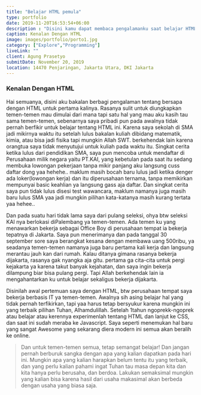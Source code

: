```yaml
---
title: "Belajar HTML pemula"
type: portfolio
date: 2019-11-20T16:53:54+06:00
description : "Disini kamu dapat membaca pengalamanku saat belajar HTML pertama kali"
caption: Kenalan Dengan HTML 
image: images/portfolio/porto1.jpg
category: ["Explore","Programming"]
liveLink: ""
client: Agung Prasetyo
submitDate: November 20, 2019
location: 14470 Penjaringan, Jakarta Utara, DKI Jakarta
---
```

### Kenalan Dengan HTML 

Hai semuanya, disini aku bakalan berbagi pengalaman tentang bersapa dengan HTML untuk pertama kalinya. Rasanya sulit untuk diungkapkan temen-temen mau dimulai dari mana tapi satu hal yang mau aku kasih tau sama temen-temen, sebenarnya saya pribadi pun pada awalnya tidak pernah berfikir untuk belajar tentang HTML ini. Karena saya sekolah di SMA jadi mikirnya waktu itu setelah lulus bakalan kuliah dibidang matematik, kimia, atau bisa jadi fisika tapi mungkin Allah SWT. berkehendak lain karena orangtua saya tidak menyutujui untuk kuliah pada waktu itu. Singkat cerita ketika lulus dari pendidikan SMA, saya pun mencoba untuk mendaftar di Perusahaan milik negara yaitu PT.KAI, yang kebetulan pada saat itu sedang membuka lowongan pekerjaan tanpa mikir panjang aku langsung cuss daftar dong yaa hehehe.. maklum masih bocah baru lulus jadi ketika denger ada loker(lowongan kerja) dan itu diperusahaan ternama, tanpa memikirkan mempunyai basic keahlian ya langsung gass aja daftar. Dan singkat cerita saya pun tidak lulus disesi test wawancara, maklum namanya juga masih baru lulus SMA yaa jadi mungkin pilihan kata-katanya masih kurang tertata yaa hehee..

Dan pada suatu hari tidak lama saya dari pulang seleksi, ohya btw seleksi KAI nya berlokasi diPalembang ya temen-temen. Ada temen ku yang menawarkan bekerja sebagai Office Boy di perusahaan tempat ia bekerja tepatnya di Jakarta. Saya pun menerimanya dan pada tanggal 30 september sore saya berangkat kesana dengan membawa uang 500ribu, ya seadanya temen-temen namanya juga baru pertama kali kerja dan langsung merantau jauh kan dari rumah. Kalau ditanya gimana rasanya bekerja dijakarta, rasanya gak nyangka aja gitu. pertama ga cita-cita untuk pergi kejakarta ya karena takut banyak kejahatan, dan saya ingin bekerja dilampung biar bisa pulang pergi. Tapi Allah berkehendak lain ia mengahantarkan ku untuk belajar sekaligus bekerja dijakarta.

Disinilah awal pertemuan saya dengan HTML, btw perusahaan tempat saya bekerja berbasis IT ya temen-temen. Awalnya sih asing belajar hal yang tidak pernah terfikirkan, tapi yaa harus tetap bersyukur karena mungkin ini yang terbaik pilihan Tuhan, Alhamdulillah. Setelah 1tahun ngoprekk-ngoprek atau belajar atau kerennya experimenlah tentang HTML dan lanjut ke CSS, dan saat ini sudah meraba ke Javascript. Saya seperti menemukan hal baru yang sangat Awesome yang sekarang diera modern ini semua akan beralih ke online.   

> Dan untuk temen-temen semua, tetap semangat belajar! Dan jangan pernah berburuk sangka dengan apa yang kalian dapatkan pada hari ini. Mungkin apa yang kalian harapkan belum tentu itu yang terbaik, dan yang perlu kalian pahami ingat Tuhan tau masa depan kita dan kita hanya perlu berusaha, dan berdoa. Lakukan semaksimal mungkin yang kalian bisa karena hasil dari usaha makasimal akan berbeda dengan usaha yang biasa saja.



